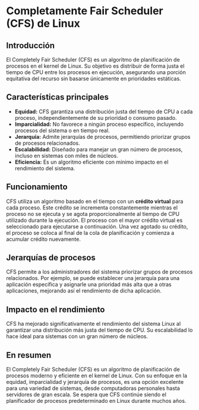 # Completamente Fair Scheduler (CFS) de Linux

## Introducción

El Completely Fair Scheduler (CFS) es un algoritmo de planificación de procesos en el kernel de Linux. Su objetivo es distribuir de forma justa el tiempo de CPU entre los procesos en ejecución, asegurando una porción equitativa del recurso sin basarse únicamente en prioridades estáticas.

## Características principales

- **Equidad:** CFS garantiza una distribución justa del tiempo de CPU a cada proceso, independientemente de su prioridad o consumo pasado.
- **Imparcialidad:** No favorece a ningún proceso específico, incluyendo procesos del sistema o en tiempo real.
- **Jerarquía:** Admite jerarquías de procesos, permitiendo priorizar grupos de procesos relacionados.
- **Escalabilidad:** Diseñado para manejar un gran número de procesos, incluso en sistemas con miles de núcleos.
- **Eficiencia:** Es un algoritmo eficiente con mínimo impacto en el rendimiento del sistema.

## Funcionamiento

CFS utiliza un algoritmo basado en el tiempo con un **crédito virtual** para cada proceso. Este crédito se incrementa constantemente mientras el proceso no se ejecuta y se agota proporcionalmente al tiempo de CPU utilizado durante la ejecución. El proceso con el mayor crédito virtual es seleccionado para ejecutarse a continuación. Una vez agotado su crédito, el proceso se coloca al final de la cola de planificación y comienza a acumular crédito nuevamente.

## Jerarquías de procesos

CFS permite a los administradores del sistema priorizar grupos de procesos relacionados. Por ejemplo, se puede establecer una jerarquía para una aplicación específica y asignarle una prioridad más alta que a otras aplicaciones, mejorando así el rendimiento de dicha aplicación.

## Impacto en el rendimiento

CFS ha mejorado significativamente el rendimiento del sistema Linux al garantizar una distribución más justa del tiempo de CPU. Su escalabilidad lo hace ideal para sistemas con un gran número de núcleos.

## En resumen

El Completely Fair Scheduler (CFS) es un algoritmo de planificación de procesos moderno y eficiente en el kernel de Linux. Con su enfoque en la equidad, imparcialidad y jerarquía de procesos, es una opción excelente para una variedad de sistemas, desde computadoras personales hasta servidores de gran escala. Se espera que CFS continúe siendo el planificador de procesos predeterminado en Linux durante muchos años.

